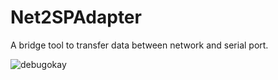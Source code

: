 # Net2SPAdapter
A bridge tool to transfer data between network and serial port.

![debugokay](https://raw.githubusercontent.com/ShellAlbert/Net2SPAdapter/master/DebugOkay.png)

